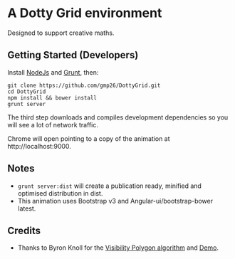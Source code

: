 A Dotty Grid environment
========================

Designed to support creative maths.

Getting Started (Developers)
---

Install [NodeJs]() and [Grunt](), then:

```
git clone https://github.com/gmp26/DottyGrid.git
cd DottyGrid
npm install && bower install
grunt server
```

The third step downloads and compiles development dependencies so you will see
a lot of network traffic.

Chrome will open pointing to a copy of the animation at http://localhost:9000.

Notes
---

* `grunt server:dist` will create a publication ready, minified and optimised distribution in dist.
* This animation uses Bootstrap v3 and Angular-ui/bootstrap-bower latest.

Credits
---
* Thanks to Byron Knoll for the [Visibility Polygon algorithm](https://code.google.com/p/visibility-polygon-js/) and [Demo](http://www.byronknoll.com/visibility.html).
